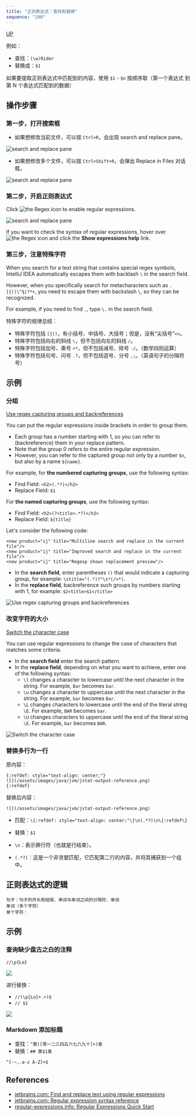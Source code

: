 ```yaml
---
title: "正则表达式：查找和替换"
sequence: "108"
---
```


[UP](/ide/intellij-idea-index.html)


例如：

- 查找：`(\w)Rider`
- 替换成：`$1`

如果要提取正则表达式中匹配到的内容，使用 `$1` - `$n` 按顺序取（第一个表达式 到 第 N 个表达式匹配到的数据）

## 操作步骤

### 第一步，打开搜索框

- 如果想修改当前文件，可以按 `Ctrl+R`，会出现 search and replace pane。

![search and replace pane](/assets/images/intellij/search-and-replace-pane.png)

- 如果想修改多个文件，可以按 `Ctrl+Shift+R`，会弹出 Replace in Files 对话框。

![search and replace pane](/assets/images/intellij/replace-in-files-dialog.png)

### 第二步，开启正则表达式

Click ![the Regex](/assets/images/intellij/icons.actions.regexHovered.svg) icon to enable regular expressions.

![search and replace pane](/assets/images/intellij/search-and-replace-pane.png)

If you want to check the syntax of regular expressions, hover over ![the Regex](/assets/images/intellij/icons.actions.regexSelected.svg) icon and click the **Show expressions help** link.

### 第三步，注意特殊字符

When you search for a text string that contains special regex symbols, IntelliJ IDEA automatically escapes them with backlash `\` in the search field.

However, when you specifically search for metacharacters such as `.[{()\^$|?*+`, you need to escape them with backslash `\`, so they can be recognized.

For example, if you need to find `.`, type `\.` in the search field.

特殊字符的规律总结：

- 特殊字符包括 `[{()`，有小括号、中括号、大括号；但是，没有“尖括号”`<>`。
- 特殊字符包括向右的斜线 `\`，但不包括向左的斜线 `/`。
- 特殊字符包括加号、乘号 `+*`，但不包括减号、除号 `-/`。（数学四则运算）
- 特殊字符包括句号、问号 `.?`，但不包括逗号、分号 `,;`。（英语句子的分隔符号）

## 示例

### 分组

[Use regex capturing groups and backreferences](https://www.jetbrains.com/help/idea/tutorial-finding-and-replacing-text-using-regular-expressions.html#capture_groups_and_backreference)

You can put the regular expressions inside brackets in order to group them.

- Each group has a number starting with 1, so you can refer to (backreference) them in your replace pattern.
- Note that the group 0 refers to the entire regular expression.
- However, you can refer to the captured group not only by a number `$n`, but also by a name `${name}`.

For example, for **the numbered capturing groups**, use the following syntax:

- Find Field: `<h2>(.*?)</h2>`
- Replace Field: `$1`

For **the named capturing groups**, use the following syntax:

- Find Field: `<h2>(?<title>.*?)</h2>`
- Replace Field: `${title}`

Let's consider the following code:

```text
<new product="ij" title="Multiline search and replace in the current file"/>
<new product="ij" title="Improved search and replace in the current file"/>
<new product="ij" title="Regexp shows replacement preview"/>
```

- In the **search field**, enter parentheses `()` that would indicate a capturing group, for example: `\stitle="(.*)?"\s*(/>*)`.
- In the **replace field**, backreference such groups by numbers starting with 1, for example: `$2<title>$1</title>`

![Use regex capturing groups and backreferences](/assets/images/intellij/replace-with-regex-example-capturing-group-and-back-reference.png)

### 改变字符的大小

[Switch the character case](https://www.jetbrains.com/help/idea/tutorial-finding-and-replacing-text-using-regular-expressions.html#upper_lower_case_switch)

You can use regular expressions to change the case of characters that matches some criteria.

- In the **search field** enter the search pattern.
- In the **replace field**, depending on what you want to achieve, enter one of the following syntax:
  - `\l` changes a character to lowercase until the next character in the string. For example, `Bar` becomes `bar`.
  - `\u` changes a character to uppercase until the next character in the string. For example, `bar` becomes `Bar`.
  - `\L` changes characters to lowercase until the end of the literal string `\E`. For example, `BAR` becomes `bar`.
  - `\U` changes characters to uppercase until the end of the literal string `\E`. For example, `bar` becomes `BAR`.

![Switch the character case](/assets/images/intellij/replace-with-regex-example-switch-character-case.png)

### 替换多行为一行

原内容：

```text
{:refdef: style="text-align: center;"}
![](/assets/images/java/jvm/jstat-output-reference.png)
{:refdef}
```

替换后内容：

```text
![](/assets/images/java/jvm/jstat-output-reference.png)
```

- 匹配：`\{:refdef: style="text-align: center;"\}\n(.*?)\n\{:refdef\}`
- 替换：`$1`

- `\n`：表示换行符（也就是行结束）。
- `(.*?)`：这是一个非贪婪匹配，它匹配第二行的内容，并将其捕获到一个组中。

## 正则表达式的逻辑

```text
句子：句子的开头和结尾、单词与单词之间的分隔符、单词
单词（多个字符）
单个字符：
```

## 示例

### 查询缺少盘古之白的注释

```text
//\p{Lo}
```

![](/assets/images/intellij/find-by-unicode-category.png)

进行替换：

- `//(\p{Lo}+.+)$`
- `// $1`

![](/assets/images/intellij/find-by-unicode-category-and-replace-with-space.png)

### Markdown 添加标题

- 查找：`^第([零一二三四五六七八九十]+)章`
- 替换：`## 第$1章`

```text
^[-~,.a-z A-Z]+$
```

## References

- [jetbrains.com: Find and replace text using regular expressions][find-and-replac-with-regex]
- [jetbrains.com: Regular expression syntax reference][regular-expression-syntax-reference]
- [regular-expressions.info: Regular Expressions Quick Start][regular-expressions-quickstart]

[find-and-replac-with-regex]: https://www.jetbrains.com/help/idea/tutorial-finding-and-replacing-text-using-regular-expressions.html
[regular-expression-syntax-reference]: https://www.jetbrains.com/help/idea/regular-expression-syntax-reference.html
[regular-expressions-quickstart]: https://www.regular-expressions.info/quickstart.html
